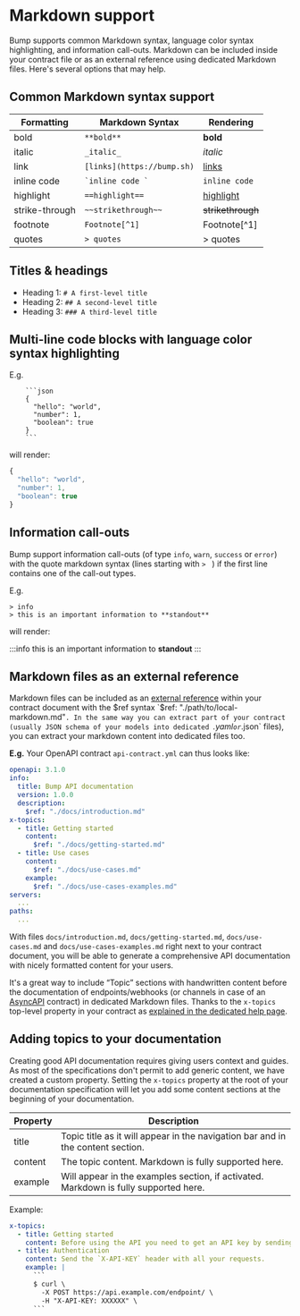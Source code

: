 # Markdown support

Bump supports common Markdown syntax, language color syntax highlighting, and information call-outs. Markdown can be included inside your contract file or as an external reference using dedicated Markdown files. Here's several options that may help.

## Common Markdown syntax support

|Formatting|Markdown Syntax|Rendering|
|---|---|---|
|bold|`**bold**`|**bold**|
|italic|`_italic_`|_italic_|
|link|`[links](https://bump.sh)`|[links](https://bump.sh/)|
|inline code|`̀ inline code ̀`|`inline code`|
|highlight|`==highlight==`|[highlight](https://bump.sh/)|
|strike-through|`~~strikethrough~~`|~~strikethrough~~|
|footnote|`Footnote[^1]`|Footnote[^1]|
|quotes|`> quotes`| > quotes |

## Titles & headings

- Heading 1: `# A first-level title`
- Heading 2: `## A second-level title`
- Heading 3: `### A third-level title`

## Multi-line code blocks with language color syntax highlighting

E.g.

```undefined
    ```json
    {
      "hello": "world",
      "number": 1,
      "boolean": true
    }
    ```
```

will render:

```javascript
{
  "hello": "world",
  "number": 1,
  "boolean": true
}
```

## Information call-outs

Bump support information call-outs (of type `info`, `warn`, `success` or `error`) with the quote markdown syntax (lines starting with `> ` ) if the first line contains one of the call-out types.

E.g.

```undefined
> info
> this is an important information to **standout**
```

will render:

:::info
this is an important information to **standout**
:::

## Markdown files as an external reference

Markdown files can be included as an [external reference](references.md) within your contract document with the $ref syntax `$ref: "./path/to/local-markdown.md"`. In the same way you can extract part of your contract (usually JSON schema of your models into dedicated `*.yaml` or `*.json` files), you can extract your markdown content into dedicated files too.

**E.g.** Your OpenAPI contract `api-contract.yml` can thus looks like:

```yaml
openapi: 3.1.0
info:
  title: Bump API documentation
  version: 1.0.0
  description:
    $ref: "./docs/introduction.md"
x-topics:
  - title: Getting started
    content:
      $ref: "./docs/getting-started.md"
  - title: Use cases
    content:
      $ref: "./docs/use-cases.md"
    example:
      $ref: "./docs/use-cases-examples.md"
servers:
  ...
paths:
  ...
```

With files `docs/introduction.md`, `docs/getting-started.md`, `docs/use-cases.md` and `docs/use-cases-examples.md` right next to your contract document, you will be able to generate a comprehensive API documentation with nicely formatted content for your users.

It's a great way to include “Topic” sections with handwritten content before the documentation of endpoints/webhooks (or channels in case of an [AsyncAPI](https://www.asyncapi.com/) contract) in dedicated Markdown files. Thanks to the `x-topics` top-level property in your contract as [explained in the dedicated help page](help/specifications-support/openapi-support.md).

## Adding topics to your documentation

Creating good API documentation requires giving users context and guides. As most of the specifications don't permit to add generic content, we have created a custom property. Setting the `x-topics` property at the root of your documentation specification will let you add some content sections at the beginning of your documentation.

|Property|Description|
|---|---|
|title|Topic title as it will appear in the navigation bar and in the content section.|
|content|The topic content. Markdown is fully supported here.|
|example|Will appear in the examples section, if activated. Markdown is fully supported here.|

Example:

```yaml
x-topics:
  - title: Getting started
    content: Before using the API you need to get an API key by sending us an email.
  - title: Authentication
    content: Send the `X-API-KEY` header with all your requests.
    example: |
      ```
      $ curl \
        -X POST https://api.example.com/endpoint/ \
        -H "X-API-KEY: XXXXXX" \
      ```
```


